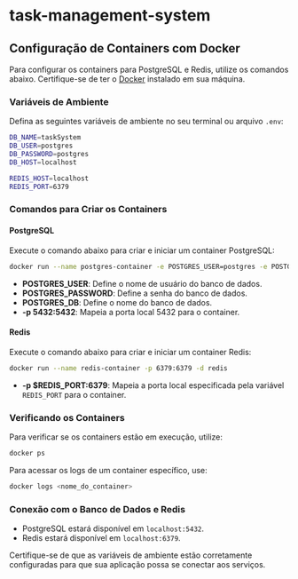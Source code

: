 # task-management-system

## Configuração de Containers com Docker

Para configurar os containers para PostgreSQL e Redis, utilize os comandos abaixo. Certifique-se de ter o [Docker](https://www.docker.com/) instalado em sua máquina.

### Variáveis de Ambiente

Defina as seguintes variáveis de ambiente no seu terminal ou arquivo `.env`:

```bash
DB_NAME=taskSystem
DB_USER=postgres
DB_PASSWORD=postgres
DB_HOST=localhost

REDIS_HOST=localhost
REDIS_PORT=6379
```

### Comandos para Criar os Containers

#### PostgreSQL

Execute o comando abaixo para criar e iniciar um container PostgreSQL:

```bash
docker run --name postgres-container -e POSTGRES_USER=postgres -e POSTGRES_PASSWORD=postgres -e POSTGRES_DB=taskSystem -p 5432:5432 -d postgres
```

- **POSTGRES_USER**: Define o nome de usuário do banco de dados.
- **POSTGRES_PASSWORD**: Define a senha do banco de dados.
- **POSTGRES_DB**: Define o nome do banco de dados.
- **-p 5432:5432**: Mapeia a porta local 5432 para o container.

#### Redis

Execute o comando abaixo para criar e iniciar um container Redis:

```bash
docker run --name redis-container -p 6379:6379 -d redis
```

- **-p $REDIS_PORT:6379**: Mapeia a porta local especificada pela variável `REDIS_PORT` para o container.

### Verificando os Containers

Para verificar se os containers estão em execução, utilize:

```bash
docker ps
```

Para acessar os logs de um container específico, use:

```bash
docker logs <nome_do_container>
```

### Conexão com o Banco de Dados e Redis

- PostgreSQL estará disponível em `localhost:5432`.
- Redis estará disponível em `localhost:6379`.

Certifique-se de que as variáveis de ambiente estão corretamente configuradas para que sua aplicação possa se conectar aos serviços.

